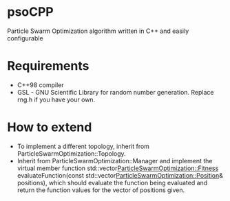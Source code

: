 # psoCPP
Particle Swarm Optimization algorithm written in C++ and easily configurable

# Requirements
- C++98 compiler
- GSL - GNU Scientific Library for random number generation. Replace rng.h if you have your own.


# How to extend
- To implement a different topology, inherit from ParticleSwarmOptimization::Topology.
- Inherit from ParticleSwarmOptimization::Manager and implement the virtual member function std::vector<ParticleSwarmOptimization::Fitness> evaluateFunction(const std::vector<ParticleSwarmOptimization::Position>& positions), which should evaluate the function being evaluated and return the function values for the vector of positions given.
